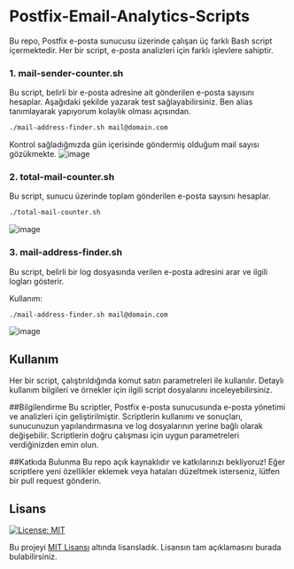 # Postfix-Email-Analytics-Scripts

Bu repo, Postfix e-posta sunucusu üzerinde çalışan üç farklı Bash script içermektedir. Her bir script, e-posta analizleri için farklı işlevlere sahiptir.


### 1. mail-sender-counter.sh

Bu script, belirli bir e-posta adresine ait gönderilen e-posta sayısını hesaplar. Aşağıdaki şekilde yazarak test sağlayabilirsiniz. Ben alias tanımlayarak yapıyorum kolaylık olması açısından.

```bash
./mail-address-finder.sh mail@domain.com
```

Kontrol sağladığmızda gün içerisinde göndermiş olduğum mail sayısı gözükmekte.
![image](https://github.com/ugurcomptech/Postfix-Email-Analytics-Scripts/assets/133202238/e55874f9-9bba-4167-9b78-ffaeb5677c62)


### 2. total-mail-counter.sh

Bu script, sunucu üzerinde toplam gönderilen e-posta sayısını hesaplar.

```bash
./total-mail-counter.sh
```

![image](https://github.com/ugurcomptech/Postfix-Email-Analytics-Scripts/assets/133202238/15b7a03e-4551-4a13-a831-5caa03860ebb)

### 3. mail-address-finder.sh

Bu script, belirli bir log dosyasında verilen e-posta adresini arar ve ilgili logları gösterir.

Kullanım:
```bash
./mail-address-finder.sh mail@domain.com
```

![image](https://github.com/ugurcomptech/Postfix-Email-Analytics-Scripts/assets/133202238/7045418c-767e-4161-a398-325000e8c7bb)



## Kullanım
Her bir script, çalıştırıldığında komut satırı parametreleri ile kullanılır. Detaylı kullanım bilgileri ve örnekler için ilgili script dosyalarını inceleyebilirsiniz.

##Bilgilendirme
Bu scriptler, Postfix e-posta sunucusunda e-posta yönetimi ve analizleri için geliştirilmiştir. Scriptlerin kullanımı ve sonuçları, sunucunuzun yapılandırmasına ve log dosyalarının yerine bağlı olarak değişebilir. Scriptlerin doğru çalışması için uygun parametreleri verdiğinizden emin olun.

##Katkıda Bulunma
Bu repo açık kaynaklıdır ve katkılarınızı bekliyoruz! Eğer scriptlere yeni özellikler eklemek veya hataları düzeltmek isterseniz, lütfen bir pull request gönderin.


## Lisans

[![License: MIT](https://img.shields.io/badge/License-MIT-yellow.svg)](https://opensource.org/licenses/MIT)

Bu projeyi [MIT Lisansı](https://opensource.org/licenses/MIT) altında lisansladık. Lisansın tam açıklamasını burada bulabilirsiniz.
